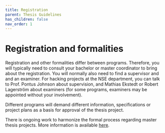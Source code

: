 ```yaml
---
title: Registration
parent: Thesis Guidelines
has_children: false
nav_order: 1
---
```


# Registration and formalities

Registration and other formalities differ between programs. Therefore, you will typically need to consult your bachelor or master coordinator to bring about the registration. You will normally also need to find a supervisor and and an examiner. For hacking projects at the NSE department, you can talk to Prof. Pontus Johnson about supervision, and Mathias Ekstedt or Robert Lagerström about examiners (for some programs, examiners may be appointed without your involvement). 

Different programs will demand different information, specifications or project plans as a basis for approval of the thesis project. 

There is ongoing work to harmonize the formal process regarding master thesis projects. More information is available [here](https://intra.kth.se/en/eecs/utbildningsprogram/kursplanering/rutiner-och-regler-for-examensarbete-pa-avancerad-niva-1.1030777).
